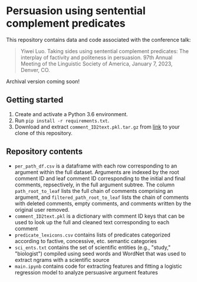 # Persuasion using sentential complement predicates

This repository contains data and code associated with the conference talk:
> Yiwei Luo. Taking sides using sentential complement predicates: The interplay of factivity and politeness in persuasion. 97th Annual Meeting of the Linguistic Society of America, January 7, 2023, Denver, CO.

Archival version coming soon!

## Getting started
1. Create and activate a Python 3.6 environment.
2. Run `pip install -r requirements.txt`.
3. Download and extract `comment_ID2text.pkl.tar.gz` from [link](https://drive.google.com/file/d/1CF8DQ3mtPnB08OoHJOMGNKbyfq4owzMi/view?usp=sharing) to your clone of this repository.

## Repository contents
* `per_path_df.csv` is a dataframe with each row corresponding to an argument within the full dataset. Arguments are indexed by the root comment ID and leaf comment ID corresponding to the initial and final comments, repsectively, in the full argument subtree. The column `path_root_to_leaf` lists the full chain of comments comprising an argument, and `filtered_path_root_to_leaf` lists the chain of comments with deleted comments, empty comments, and comments written by the original user removed.
* `comment_ID2text.pkl` is a dictionary with comment ID keys that can be used to look up the full and cleaned text corresponding to each comment 
* `predicate_lexicons.csv` contains lists of predicates categorized according to factive, concessive, etc. semantic categories
* `sci_ents.txt` contains the set of scientific entities (e.g., "study," "biologist") compiled using seed words and WordNet that was used to extract ngrams with a scientific source
* `main.ipynb` contains code for extracting features and fitting a logistic regression model to analyze persuasive argument features
